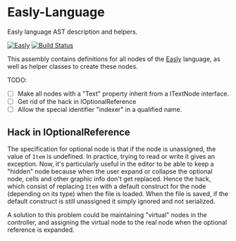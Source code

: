 # Easly-Language

Easly language AST description and helpers.

[![Easly](https://www.easly.org/images/16.png)](https://www.easly.org) [![Build Status](https://travis-ci.com/dlebansais/Easly-Language.svg?branch=master)](https://travis-ci.com/dlebansais/Easly-Language)

This assembly contains definitions for all nodes of the [Easly](https://www.easly.org) language, as well as helper classes to create these nodes.

TODO:

- [ ] Make all nodes with a "Text" property inherit from a ITextNode interface.
- [ ] Get rid of the hack in IOptionalReference
- [ ] Allow the special identifier "indexer" in a qualified name.  

## Hack in IOptionalReference

The specification for optional node is that if the node is unassigned, the value of `Item` is undefined. In practice, trying to read or write it gives an exception.
Now, it's particularly useful in the editor to be able to keep a "hidden" node because when the user expand or collapse the optional node, cells and other graphic info don't get replaced.
Hence the hack, which consist of replacing `Item` with a default construct for the node (depending on its type) when the file is loaded. When the file is saved, if the default construct is still unassigned it simply ignored and not serialized.

A solution to this problem could be maintaining "virtual" nodes in the controller, and assigning the virtual node to the real node when the optional reference is expanded.

